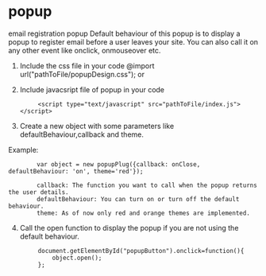# popup
email registration popup
Default behaviour of this popup is to display a popup to register email before a user leaves your site. You can also call it on any other event like onclick, onmouseover etc.
1) Include the css file in your code
			@import url("pathToFile/popupDesign.css");
					or
			<link rel="stylesheet" href="pathToFile/popupDesign.css">
2) Include javacsript file of popup in your code

			<script type="text/javascript" src="pathToFile/index.js"></script>

3) Create a new object with some parameters like defaultBehaviour,callback and theme.

Example:

			var object = new popupPlug({callback: onClose, defaultBehaviour: 'on', theme='red'});

			callback: The function you want to call when the popup returns the user details.
			defaultBehaviour: You can turn on or turn off the default behaviour.
			theme: As of now only red and orange themes are implemented.

4) Call the open function to display the popup if you are not using the default behaviour.

			document.getElementById("popupButton").onclick=function(){
				object.open();
			};
